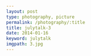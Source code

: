 ```yaml
---
layout: post
type: photography, picture
permalink: /photography/:title
title: julytalk-3
date: 2014-01-16
keyword: julytalk
imgpath: 3.jpg
---
```



